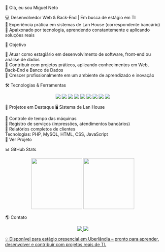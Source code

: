 👋 Olá, eu sou Miguel Neto

💻 Desenvolvedor Web & Back-End | Em busca de estágio em TI <br>
🏦 Experiência prática em sistemas de Lan House (correspondente bancário) <br>
🚀 Apaixonado por tecnologia, aprendendo constantemente e aplicando soluções reais <br>

🎯 Objetivo

🔹 Atuar como estagiário em desenvolvimento de software, front-end ou análise de dados <br>
🔹 Contribuir com projetos práticos, aplicando conhecimentos em Web, Back-End e Banco de Dados <br>
🔹 Crescer profissionalmente em um ambiente de aprendizado e inovação <br>

🛠️ Tecnologias & Ferramentas
<p align="center"> <img src="https://img.shields.io/badge/HTML5-E34F26?style=for-the-badge&logo=html5&logoColor=white" /> <img src="https://img.shields.io/badge/CSS3-1572B6?style=for-the-badge&logo=css3&logoColor=white" /> <img src="https://img.shields.io/badge/JavaScript-F7DF1E?style=for-the-badge&logo=javascript&logoColor=black" /> <img src="https://img.shields.io/badge/Node.js-339933?style=for-the-badge&logo=nodedotjs&logoColor=white" /> <img src="https://img.shields.io/badge/PHP-777BB4?style=for-the-badge&logo=php&logoColor=white" /> <img src="https://img.shields.io/badge/MySQL-4479A1?style=for-the-badge&logo=mysql&logoColor=white" /> <img src="https://img.shields.io/badge/Python-3776AB?style=for-the-badge&logo=python&logoColor=white" /> <img src="https://img.shields.io/badge/Java-007396?style=for-the-badge&logo=java&logoColor=white" /> <img src="https://img.shields.io/badge/C++-00599C?style=for-the-badge&logo=c%2B%2B&logoColor=white" /> </p>
📌 Projetos em Destaque
🖥️ Sistema de Lan House

🔹 Controle de tempo das máquinas <br>
🔹 Registro de serviços (impressões, atendimentos bancários) <br>
🔹 Relatórios completos de clientes <br>
Tecnologias: PHP, MySQL, HTML, CSS, JavaScript <br>
🔗 Ver Projeto <br>

📊 GitHub Stats
<p align="center"> <img src="https://github-readme-stats.vercel.app/api?username=MigueljNeto&show_icons=true&theme=radical" height="165"/> <img src="https://img.shields.io/github/languages/top/MigueljNeto?color=red&label=Top%20Language" height="165"/> </p>
🌎 Contato
<p align="center"> <a href="https://www.linkedin.com/in/migueljneto"> <img src="https://img.shields.io/badge/LinkedIn-0077B5?style=for-the-badge&logo=linkedin&logoColor=white"/> </a> 
<a href="mailto:migueljpcneto@gmail.com"> <img src="https://img.shields.io/badge/E-mail-D14836?style=for-the-badge&logo=gmail&logoColor=white"/> 


💡 Disponível para estágio presencial em Uberlândia – pronto para aprender, desenvolver e contribuir com projetos reais de TI.
